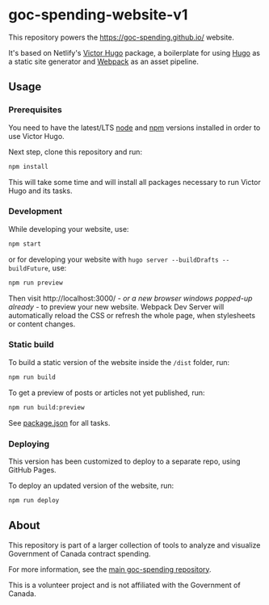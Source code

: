 # goc-spending-website-v1

This repository powers the <https://goc-spending.github.io/> website.

It's based on Netlify's [Victor Hugo](https://github.com/netlify-templates/victor-hugo) package, a boilerplate for using [Hugo](https://gohugo.io/) as a static site generator and [Webpack](https://webpack.js.org/) as an asset pipeline.

## Usage

### Prerequisites

You need to have the latest/LTS [node](https://nodejs.org/en/download/) and [npm](https://www.npmjs.com/get-npm) versions installed in order to use Victor Hugo.

Next step, clone this repository and run:

```bash
npm install
```

This will take some time and will install all packages necessary to run Victor Hugo and its tasks.

### Development

While developing your website, use:

```bash
npm start
```

or for developing your website with `hugo server --buildDrafts --buildFuture`, use:

```bash
npm run preview
```

Then visit http://localhost:3000/ _- or a new browser windows popped-up already -_ to preview your new website. Webpack Dev Server will automatically reload the CSS or refresh the whole page, when stylesheets or content changes.

### Static build

To build a static version of the website inside the `/dist` folder, run:

```bash
npm run build
```

To get a preview of posts or articles not yet published, run:

```bash
npm run build:preview
```

See [package.json](package.json#L8) for all tasks.

### Deploying

This version has been customized to deploy to a separate repo, using GitHub Pages.

To deploy an updated version of the website, run:

```bash
npm run deploy
```

## About

This repository is part of a larger collection of tools to analyze and visualize Government of Canada contract spending.

For more information, see the [main goc-spending repository](https://github.com/GoC-Spending/goc-spending).

This is a volunteer project and is not affiliated with the Government of Canada.
